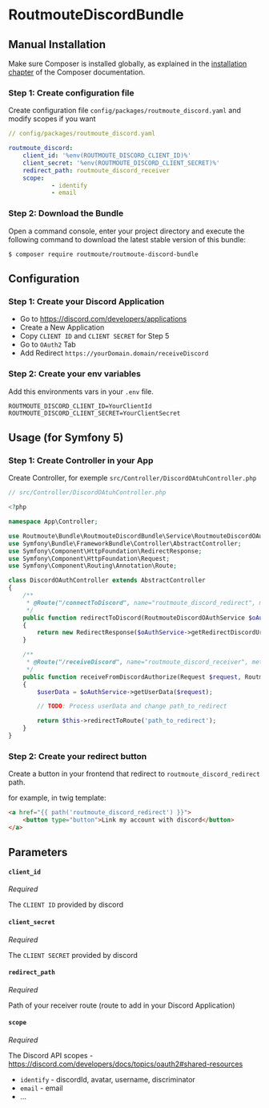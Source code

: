 RoutmouteDiscordBundle
======================

Manual Installation
-------------------

Make sure Composer is installed globally, as explained in the
[installation chapter](https://getcomposer.org/doc/00-intro.md)
of the Composer documentation.


### Step 1: Create configuration file

Create configuration file `config/packages/routmoute_discord.yaml` and modify scopes if you want
```yaml
// config/packages/routmoute_discord.yaml

routmoute_discord:
    client_id: '%env(ROUTMOUTE_DISCORD_CLIENT_ID)%'
    client_secret: '%env(ROUTMOUTE_DISCORD_CLIENT_SECRET)%'
    redirect_path: routmoute_discord_receiver
    scope:
            - identify
            - email
```


### Step 2: Download the Bundle

Open a command console, enter your project directory and execute the
following command to download the latest stable version of this bundle:

```console
$ composer require routmoute/routmoute-discord-bundle
```


Configuration
-------------

### Step 1: Create your Discord Application

- Go to https://discord.com/developers/applications
- Create a New Application
- Copy `CLIENT ID` and `CLIENT SECRET` for Step 5
- Go to `OAuth2` Tab
- Add Redirect `https://yourDomain.domain/receiveDiscord`


### Step 2: Create your env variables

Add this environments vars in your `.env` file.
```
ROUTMOUTE_DISCORD_CLIENT_ID=YourClientId
ROUTMOUTE_DISCORD_CLIENT_SECRET=YourClientSecret
```


Usage (for Symfony 5)
---------------------

### Step 1: Create Controller in your App

Create Controller, for exemple `src/Controller/DiscordOAtuhController.php`

```php
// src/Controller/DiscordOAtuhController.php

<?php

namespace App\Controller;

use Routmoute\Bundle\RoutmouteDiscordBundle\Service\RoutmouteDiscordOAuthService;
use Symfony\Bundle\FrameworkBundle\Controller\AbstractController;
use Symfony\Component\HttpFoundation\RedirectResponse;
use Symfony\Component\HttpFoundation\Request;
use Symfony\Component\Routing\Annotation\Route;

class DiscordOAuthController extends AbstractController
{
    /**
     * @Route("/connectToDiscord", name="routmoute_discord_redirect", methods="GET")
     */
    public function redirectToDiscord(RoutmouteDiscordOAuthService $oAuthService): RedirectResponse
    {
        return new RedirectResponse($oAuthService->getRedirectDiscordUrl());
    }

    /**
     * @Route("/receiveDiscord", name="routmoute_discord_receiver", methods="GET")
     */
    public function receiveFromDiscordAuthorize(Request $request, RoutmouteDiscordOAuthService $oAuthService): RedirectResponse
    {
        $userData = $oAuthService->getUserData($request);

        // TODO: Process userData and change path_to_redirect

        return $this->redirectToRoute('path_to_redirect');
    }
}
```


### Step 2: Create your redirect button

Create a button in your frontend that redirect to `routmoute_discord_redirect` path.

for example, in twig template:
```html
<a href="{{ path('routmoute_discord_redirect') }}">
    <button type="button">Link my account with discord</button>
</a>
```


Parameters
----------

#### `client_id`
_Required_

The `CLIENT ID` provided by discord

#### `client_secret`
_Required_

The `CLIENT SECRET` provided by discord

#### `redirect_path`
_Required_

Path of your receiver route (route to add in your Discord Application)

#### `scope`
_Required_

The Discord API scopes - https://discord.com/developers/docs/topics/oauth2#shared-resources
- `identify` - discordId, avatar, username, discriminator
- `email` - email
- ...